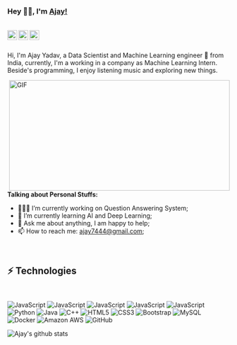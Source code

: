 ### Hey 👋🏽, I'm [Ajay!](https://github.com/ajay7444/) 

<br/>
<a href="https://twitter.com/ajay7444">
  <img align="left" alt="Ajay Yadav | Twitter" width="22px" src="https://cdn.jsdelivr.net/npm/simple-icons@v3/icons/twitter.svg" />
</a>
<a href="https://www.linkedin.com/in/ajay-yadav-7b2984a1/">
  <img align="left" alt="Ajay's LinkdeIN" width="22px" src="https://cdn.jsdelivr.net/npm/simple-icons@v3/icons/linkedin.svg" />
</a>
<a href="https://www.instagram.com/ajayyadav7444/">
  <img align="left" alt="Ajay's Instagram" width="22px" src="https://cdn.jsdelivr.net/npm/simple-icons@v3/icons/instagram.svg" />
</a>
<br />
<br />

Hi, I'm Ajay Yadav, a Data Scientist and Machine Learning engineer 🚀 from India, currently, I'm a working in a company as Machine Learning Intern. Beside's programming, I enjoy listening music and exploring new things.

  <img height="250" right="0" width="500" align="right" alt="GIF" src="https://devtechnosys.com/insights/wp-content/uploads/2020/01/1807-SAGE-AI-auto-02.gif" />
  
**Talking about Personal Stuffs:**

- 👨🏽‍💻 I’m currently working on Question Answering System;
- 🌱 I’m currently learning AI and Deep Learning; 
- 💬 Ask me about anything, I am happy to help;
- 📫 How to reach me: ajay7444@gmail.com;

<br/>

## ⚡ Technologies
<br/>

![JavaScript](https://img.shields.io/badge/-Numpy-black?style=flat-square&logo=Numpy)
![JavaScript](https://img.shields.io/badge/-Pandas-blue?style=flat-square&logo=Pandas)
![JavaScript](https://img.shields.io/badge/-Pytorch-black?style=flat-square&logo=Pytorch)
![JavaScript](https://img.shields.io/badge/-Tensorflow-green?style=flat-square&logo=tensorflow)
![JavaScript](https://img.shields.io/badge/-JavaScript-black?style=flat-square&logo=javascript)
![Python](https://img.shields.io/badge/-Python-green?style=flat-square&logo=Python)
![Java](https://img.shields.io/badge/-java-E34A86?style=flat-square&logo=java)
![C++](https://img.shields.io/badge/-C++-00599C?style=flat-square&logo=c)
![HTML5](https://img.shields.io/badge/-HTML5-E34F26?style=flat-square&logo=html5&logoColor=white)
![CSS3](https://img.shields.io/badge/-CSS3-1572B6?style=flat-square&logo=css3)
![Bootstrap](https://img.shields.io/badge/-Bootstrap-563D7C?style=flat-square&logo=bootstrap)
![MySQL](https://img.shields.io/badge/-MySQL-blue?style=flat-square&logo=mysql)
![Docker](https://img.shields.io/badge/-Docker-black?style=flat-square&logo=docker)
![Amazon AWS](https://img.shields.io/badge/Amazon%20AWS-orange?style=flat-square&logo=amazon-aws)
![GitHub](https://img.shields.io/badge/-GitHub-181717?style=flat-square&logo=github)



![Ajay's github stats](https://github-readme-stats.vercel.app/api?username=ajay7444&show_icons=true&hide_border=true)


